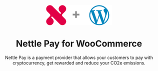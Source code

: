 <p align="center">
  <a href="https://nettlelabs.com">
    <img alt="Nettle logo + WordPress logo" src="assets/nettle_wordpress_logo.png" style="padding-top: 15px" height="64" />
  </a>
</p>

<h1 align="center">
  Nettle Pay for WooCommerce
</h1>

<p align="center">
  Nettle Pay is a payment provider that allows your customers to pay with cryptocurrency, get rewarded and reduce your CO2e emissions.  
</p>
